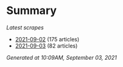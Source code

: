 # Summary
*Latest scrapes*
* [2021-09-02](https://github.com/nuuuwan/news_lk/blob/data/news_lk.2021-09-02.json) (175 articles)
* [2021-09-03](https://github.com/nuuuwan/news_lk/blob/data/news_lk.2021-09-03.json) (82 articles)

*Generated at 10:09AM, September 03, 2021*